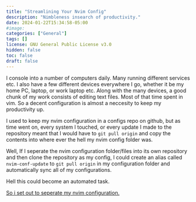 ```yaml
---
title: "Streamlining Your Nvim Config"
description: "Nimbleness insearch of productivity." 
date: 2024-01-22T15:34:58-05:00
#image: 
categories: ["General"]
tags: []
license: GNU General Public License v3.0 
hidden: false
toc: false
draft: false
---
```


I console into a number of computers daily. Many running different services etc. I also have a few different devices everywhere I go, whether it be my home PC, laptop, or work laptop etc. Along with the many devices, a good chunk of my work consists of editing text files. Most of that time spent in vim. So a decent configuration is almost a neccesity to keep my productivity up.

I used to keep my nvim configuration in a configs repo on github, but as time went on, every system I touched, or every update I made to the repository meant that I would have to `git pull origin` and copy the contents into where ever the hell my nvim config folder was.

Well, If I seperate the nvim configuration folder/files into its own repository and then clone the repository as my config, I could create an alias called `nvim-conf-update` to `git pull origin` in my configuration folder and automatically sync all of my configurations. 

Hell this could become an automated task.

[So i set out to seperate my nvim configuration.](https://github.com/ofgrenudo/nvim) 
